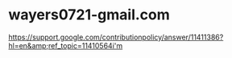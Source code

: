 # wayers0721-gmail.com
https://support.google.com/contributionpolicy/answer/11411386?hl=en&amp;ref_topic=11410564i'm
